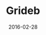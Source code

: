 ---
layout: site
title: "Grideb"
date: 2016-02-28
categories: [community]
version: 1.2.18
major: 1
minor: 2
patch: 18
slug: grideb
link: http://www.grideb.com/Website-portfolio.html
submitter: lpolepeddi
permalink: /sites/:slug
---